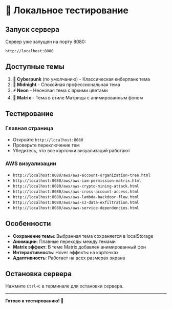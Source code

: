 # 🚀 Локальное тестирование

## Запуск сервера

Сервер уже запущен на порту 8080:
```
http://localhost:8080
```

## Доступные темы

1. **🌙 Cyberpunk** (по умолчанию) - Классическая киберпанк тема
2. **🌃 Midnight** - Спокойная профессиональная тема
3. **⚡ Neon** - Неоновая тема с яркими цветами
4. **💚 Matrix** - Тема в стиле Матрицы с анимированным фоном

## Тестирование

### Главная страница
- Откройте `http://localhost:8080`
- Проверьте переключение тем
- Убедитесь, что все карточки визуализаций работают

### AWS визуализации
- `http://localhost:8080/aws/aws-account-organization-tree.html`
- `http://localhost:8080/aws/aws-iam-permission-matrix.html`
- `http://localhost:8080/aws/aws-crypto-mining-attack.html`
- `http://localhost:8080/aws/aws-cross-account-access.html`
- `http://localhost:8080/aws/aws-lambda-backdoor-flow.html`
- `http://localhost:8080/aws/aws-s3-data-exfiltration.html`
- `http://localhost:8080/aws/aws-service-dependencies.html`

## Особенности

- **Сохранение темы**: Выбранная тема сохраняется в localStorage
- **Анимации**: Плавные переходы между темами
- **Matrix эффект**: В теме Matrix добавлен анимированный фон
- **Интерактивность**: Hover эффекты на карточках
- **Адаптивность**: Работает на всех размерах экрана

## Остановка сервера

Нажмите `Ctrl+C` в терминале для остановки сервера.

---

**Готово к тестированию! 🎯**
